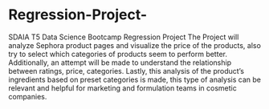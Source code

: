 # Regression-Project-
SDAIA T5 Data Science Bootcamp Regression Project
The Project will analyze Sephora product pages and visualize the price of the products, also try to select which categories of products seem to perform better. Additionally, an attempt will be made to understand the relationship between ratings, price, categories. Lastly, this analysis of  the product’s ingredients based on preset categories is made, this type of analysis can be relevant and helpful for marketing and formulation teams in cosmetic companies.
